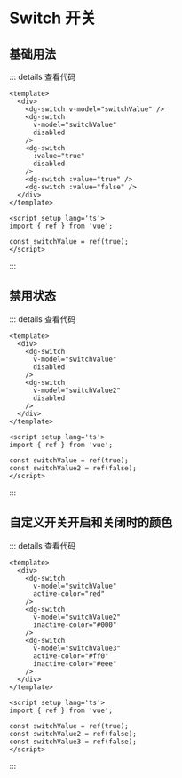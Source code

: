 # Switch 开关

## 基础用法

<div class="example">
  <basic />
</div>

::: details 查看代码

```vue
<template>
  <div>
    <dg-switch v-model="switchValue" />
    <dg-switch
      v-model="switchValue"
      disabled
    />
    <dg-switch
      :value="true"
      disabled
    />
    <dg-switch :value="true" />
    <dg-switch :value="false" />
  </div>
</template>

<script setup lang='ts'>
import { ref } from 'vue';

const switchValue = ref(true);
</script>
```

:::

## 禁用状态

<div class="example">
  <disabled />
</div>

::: details 查看代码

```vue
<template>
  <div>
    <dg-switch
      v-model="switchValue"
      disabled
    />
    <dg-switch
      v-model="switchValue2"
      disabled
    />
  </div>
</template>

<script setup lang='ts'>
import { ref } from 'vue';

const switchValue = ref(true);
const switchValue2 = ref(false);
</script>
```

:::


## 自定义开关开启和关闭时的颜色

<div class="example">
  <color />
</div>

::: details 查看代码

```vue
<template>
  <div>
    <dg-switch
      v-model="switchValue"
      active-color="red"
    />
    <dg-switch
      v-model="switchValue2"
      inactive-color="#000"
    />
    <dg-switch
      v-model="switchValue3"
      active-color="#ff0"
      inactive-color="#eee"
    />
  </div>
</template>

<script setup lang='ts'>
import { ref } from 'vue';

const switchValue = ref(true);
const switchValue2 = ref(false);
const switchValue3 = ref(false);
</script>
```

:::


<script setup>
import basic from './switch/basic.vue';
import disabled from './switch/disabled.vue';
import color from './switch/color.vue';
</script>
